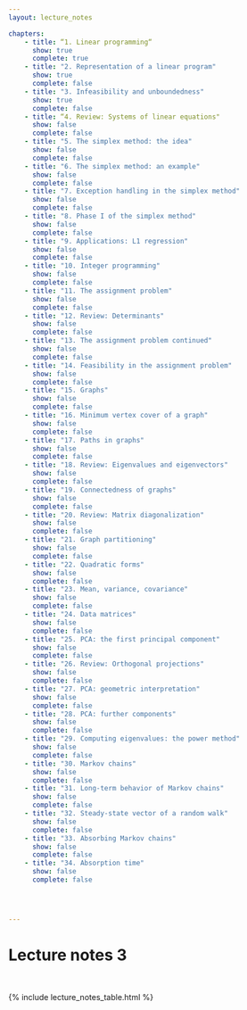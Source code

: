 ```yaml
---
layout: lecture_notes

chapters:
    - title: “1. Linear programming“
      show: true
      complete: true
    - title: "2. Representation of a linear program"
      show: true
      complete: false
    - title: "3. Infeasibility and unboundedness"
      show: true
      complete: false
    - title: “4. Review: Systems of linear equations"
      show: false
      complete: false
    - title: "5. The simplex method: the idea"
      show: false
      complete: false
    - title: "6. The simplex method: an example"
      show: false
      complete: false
    - title: "7. Exception handling in the simplex method"
      show: false
      complete: false
    - title: "8. Phase I of the simplex method"
      show: false
      complete: false
    - title: "9. Applications: L1 regression"
      show: false
      complete: false
    - title: "10. Integer programming"
      show: false
      complete: false
    - title: "11. The assignment problem"
      show: false
      complete: false
    - title: "12. Review: Determinants"
      show: false
      complete: false
    - title: "13. The assignment problem continued"
      show: false
      complete: false
    - title: "14. Feasibility in the assignment problem"
      show: false
      complete: false
    - title: "15. Graphs"
      show: false
      complete: false
    - title: "16. Minimum vertex cover of a graph"
      show: false
      complete: false
    - title: "17. Paths in graphs"
      show: false
      complete: false
    - title: "18. Review: Eigenvalues and eigenvectors"
      show: false
      complete: false
    - title: "19. Connectedness of graphs"
      show: false
      complete: false
    - title: "20. Review: Matrix diagonalization"
      show: false
      complete: false
    - title: "21. Graph partitioning"
      show: false
      complete: false
    - title: "22. Quadratic forms"
      show: false
      complete: false
    - title: "23. Mean, variance, covariance"
      show: false
      complete: false
    - title: "24. Data matrices"
      show: false
      complete: false
    - title: "25. PCA: the first principal component"
      show: false
      complete: false
    - title: "26. Review: Orthogonal projections"
      show: false
      complete: false
    - title: "27. PCA: geometric interpretation"
      show: false
      complete: false
    - title: "28. PCA: further components"
      show: false
      complete: false
    - title: "29. Computing eigenvalues: the power method"
      show: false
      complete: false
    - title: "30. Markov chains"
      show: false
      complete: false
    - title: "31. Long-term behavior of Markov chains"
      show: false
      complete: false
    - title: "32. Steady-state vector of a random walk"
      show: false
      complete: false
    - title: "33. Absorbing Markov chains"
      show: false
      complete: false
    - title: "34. Absorption time"
      show: false
      complete: false




---
```


# Lecture notes 3

<br/>

{% include lecture_notes_table.html %}
